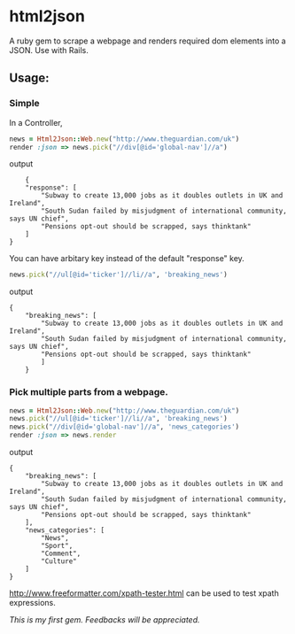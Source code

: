 # html2json #

A ruby gem to scrape a webpage and renders required dom elements into a JSON. Use with Rails.

## Usage: ##
### Simple ###
In a Controller,
```ruby
news = Html2Json::Web.new("http://www.theguardian.com/uk")
render :json => news.pick("//div[@id='global-nav']//a")
```
output
```
    {
    "response": [
        "Subway to create 13,000 jobs as it doubles outlets in UK and Ireland",
        "South Sudan failed by misjudgment of international community, says UN chief",
        "Pensions opt-out should be scrapped, says thinktank"
    ]
}
```
You can have arbitary key instead of the default "response" key.
```ruby
news.pick("//ul[@id='ticker']//li//a", 'breaking_news')
```
output
```
{
    "breaking_news": [
        "Subway to create 13,000 jobs as it doubles outlets in UK and Ireland",
        "South Sudan failed by misjudgment of international community, says UN chief",
        "Pensions opt-out should be scrapped, says thinktank"
        ]
    }
````
### Pick multiple parts from a webpage. ###
```ruby
news = Html2Json::Web.new("http://www.theguardian.com/uk")
news.pick("//ul[@id='ticker']//li//a", 'breaking_news')
news.pick("//div[@id='global-nav']//a", 'news_categories')
render :json => news.render
```		
output
```
{
    "breaking_news": [
        "Subway to create 13,000 jobs as it doubles outlets in UK and Ireland",
        "South Sudan failed by misjudgment of international community, says UN chief",
        "Pensions opt-out should be scrapped, says thinktank"
    ],
    "news_categories": [
        "News",
        "Sport",
        "Comment",
        "Culture"
    ]
}
```

http://www.freeformatter.com/xpath-tester.html can be used to test xpath expressions.

*This is my first gem. Feedbacks will be appreciated.*
